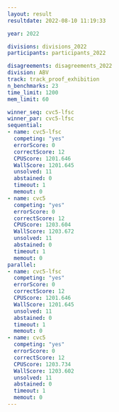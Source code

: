 ```yaml
---
layout: result
resultdate: 2022-08-10 11:19:33

year: 2022

divisions: divisions_2022
participants: participants_2022

disagreements: disagreements_2022
division: ABV
track: track_proof_exhibition
n_benchmarks: 23
time_limit: 1200
mem_limit: 60

winner_seq: cvc5-lfsc
winner_par: cvc5-lfsc
sequential:
- name: cvc5-lfsc
  competing: "yes"
  errorScore: 0
  correctScore: 12
  CPUScore: 1201.646
  WallScore: 1201.645
  unsolved: 11
  abstained: 0
  timeout: 1
  memout: 0
- name: cvc5
  competing: "yes"
  errorScore: 0
  correctScore: 12
  CPUScore: 1203.604
  WallScore: 1203.672
  unsolved: 11
  abstained: 0
  timeout: 1
  memout: 0
parallel:
- name: cvc5-lfsc
  competing: "yes"
  errorScore: 0
  correctScore: 12
  CPUScore: 1201.646
  WallScore: 1201.645
  unsolved: 11
  abstained: 0
  timeout: 1
  memout: 0
- name: cvc5
  competing: "yes"
  errorScore: 0
  correctScore: 12
  CPUScore: 1203.734
  WallScore: 1203.602
  unsolved: 11
  abstained: 0
  timeout: 1
  memout: 0
---
```


